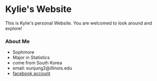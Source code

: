 <h1>Kylie's Website</h1>
<p1>This is Kylie's personal Website. You are welcomed to look around and explore!</p1>





<h3>About Me</h3>
<ul>
  <li>Sophmore</li>
  <li>Major in Statistics</li>
  <li>come from South Korea</li>
  <li>email: eunjung2@illinois.edu</li>
  <li> <a href="https://www.facebook.com/kim.eunjung.9400">facebook account</a></li>
</ul>
